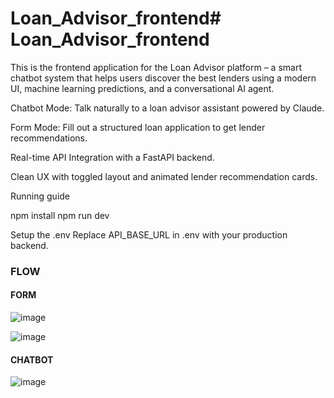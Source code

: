 # Loan_Advisor_frontend# Loan_Advisor_frontend

This is the frontend application for the Loan Advisor platform – a smart chatbot system that helps users discover the best lenders using a modern UI, machine learning predictions, and a conversational AI agent.

Chatbot Mode: Talk naturally to a loan advisor assistant powered by Claude.

Form Mode: Fill out a structured loan application to get lender recommendations.

Real-time API Integration with a FastAPI backend.

Clean UX with toggled layout and animated lender recommendation cards.


Running guide

npm install
npm run dev

Setup the .env 
Replace API_BASE_URL in .env with your production backend.


### FLOW

#### FORM

![image](https://github.com/user-attachments/assets/fc79196b-c1f7-4b78-8415-917bf4225777)

![image](https://github.com/user-attachments/assets/fac81e30-9837-4bdd-b696-d897c4268e54)

#### CHATBOT

![image](https://github.com/user-attachments/assets/5520260b-96df-48db-b6be-8ebd9895f870)
